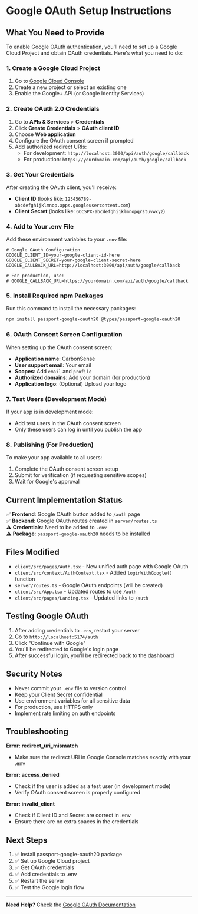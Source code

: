 # Google OAuth Setup Instructions

## What You Need to Provide

To enable Google OAuth authentication, you'll need to set up a Google Cloud Project and obtain OAuth credentials. Here's what you need to do:

### 1. Create a Google Cloud Project

1. Go to [Google Cloud Console](https://console.cloud.google.com/)
2. Create a new project or select an existing one
3. Enable the Google+ API (or Google Identity Services)

### 2. Create OAuth 2.0 Credentials

1. Go to **APIs & Services** > **Credentials**
2. Click **Create Credentials** > **OAuth client ID**
3. Choose **Web application**
4. Configure the OAuth consent screen if prompted
5. Add authorized redirect URIs:
   - For development: `http://localhost:3000/api/auth/google/callback`
   - For production: `https://yourdomain.com/api/auth/google/callback`

### 3. Get Your Credentials

After creating the OAuth client, you'll receive:
- **Client ID** (looks like: `123456789-abcdefghijklmnop.apps.googleusercontent.com`)
- **Client Secret** (looks like: `GOCSPX-abcdefghijklmnopqrstuvwxyz`)

### 4. Add to Your .env File

Add these environment variables to your `.env` file:

```env
# Google OAuth Configuration
GOOGLE_CLIENT_ID=your-google-client-id-here
GOOGLE_CLIENT_SECRET=your-google-client-secret-here
GOOGLE_CALLBACK_URL=http://localhost:3000/api/auth/google/callback

# For production, use:
# GOOGLE_CALLBACK_URL=https://yourdomain.com/api/auth/google/callback
```

### 5. Install Required npm Packages

Run this command to install the necessary packages:

```powershell
npm install passport-google-oauth20 @types/passport-google-oauth20
```

### 6. OAuth Consent Screen Configuration

When setting up the OAuth consent screen:
- **Application name**: CarbonSense
- **User support email**: Your email
- **Scopes**: Add `email` and `profile`
- **Authorized domains**: Add your domain (for production)
- **Application logo**: (Optional) Upload your logo

### 7. Test Users (Development Mode)

If your app is in development mode:
- Add test users in the OAuth consent screen
- Only these users can log in until you publish the app

### 8. Publishing (For Production)

To make your app available to all users:
1. Complete the OAuth consent screen setup
2. Submit for verification (if requesting sensitive scopes)
3. Wait for Google's approval

## Current Implementation Status

✅ **Frontend**: Google OAuth button added to `/auth` page  
✅ **Backend**: Google OAuth routes created in `server/routes.ts`  
⚠️ **Credentials**: Need to be added to `.env`  
⚠️ **Package**: `passport-google-oauth20` needs to be installed

## Files Modified

- `client/src/pages/Auth.tsx` - New unified auth page with Google OAuth
- `client/src/context/AuthContext.tsx` - Added `loginWithGoogle()` function
- `server/routes.ts` - Google OAuth endpoints (will be created)
- `client/src/App.tsx` - Updated routes to use `/auth`
- `client/src/pages/Landing.tsx` - Updated links to `/auth`

## Testing Google OAuth

1. After adding credentials to `.env`, restart your server
2. Go to `http://localhost:5174/auth`
3. Click "Continue with Google"
4. You'll be redirected to Google's login page
5. After successful login, you'll be redirected back to the dashboard

## Security Notes

- Never commit your `.env` file to version control
- Keep your Client Secret confidential
- Use environment variables for all sensitive data
- For production, use HTTPS only
- Implement rate limiting on auth endpoints

## Troubleshooting

**Error: redirect_uri_mismatch**
- Make sure the redirect URI in Google Console matches exactly with your .env

**Error: access_denied**
- Check if the user is added as a test user (in development mode)
- Verify OAuth consent screen is properly configured

**Error: invalid_client**
- Check if Client ID and Secret are correct in .env
- Ensure there are no extra spaces in the credentials

## Next Steps

1. ✅ Install passport-google-oauth20 package
2. ✅ Set up Google Cloud project
3. ✅ Get OAuth credentials
4. ✅ Add credentials to .env
5. ✅ Restart the server
6. ✅ Test the Google login flow

---

**Need Help?** Check the [Google OAuth Documentation](https://developers.google.com/identity/protocols/oauth2)
